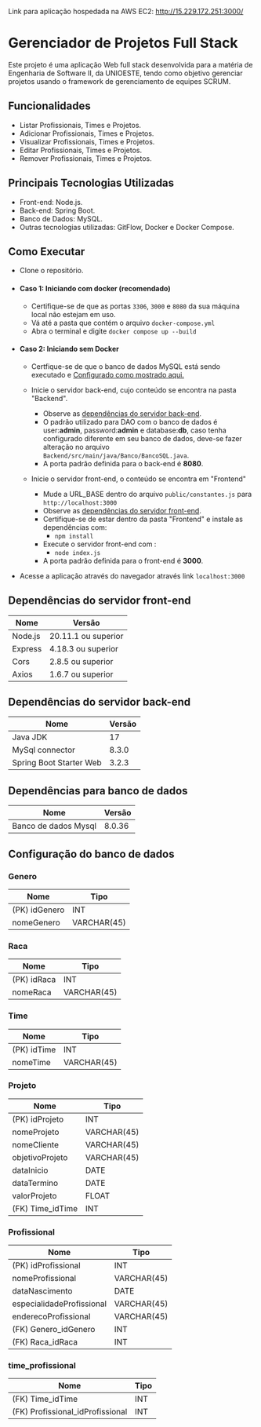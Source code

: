 Link para aplicação hospedada na AWS EC2: http://15.229.172.251:3000/

# Gerenciador de Projetos Full Stack

Este projeto é uma aplicação Web full stack desenvolvida para a matéria de Engenharia de Software II, da UNIOESTE, tendo como objetivo gerenciar projetos usando o framework de gerenciamento de equipes SCRUM.

## Funcionalidades
- Listar Profissionais, Times e Projetos.
- Adicionar Profissionais, Times e Projetos.
- Visualizar Profissionais, Times e Projetos.
- Editar Profissionais, Times e Projetos.
- Remover Profissionais, Times e Projetos.

## Principais Tecnologias Utilizadas

- Front-end: Node.js.
- Back-end: Spring Boot.
- Banco de Dados: MySQL.
- Outras tecnologias utilizadas: GitFlow, Docker e Docker Compose.



<a name="comoExecutar"></a>
## Como Executar

- Clone o repositório.

- #### Caso 1: Iniciando com docker (recomendado) ####

    - Certifique-se de que as portas `3306`, `3000` e `8080` da sua máquina local não estejam em uso.
    - Vá até a pasta que contém o arquivo `docker-compose.yml`
    - Abra o terminal e digite `docker compose up --build`

- #### Caso 2: Iniciando sem Docker ####
    - Certfique-se de que o banco de dados MySQL está sendo executado e [Configurado como mostrado aqui.](#configuracaoBanco)
    - Inicie o servidor back-end, cujo conteúdo se encontra na pasta "Backend".
        - Observe as [dependências do servidor back-end](#dependenciasBack).
        - O padrão utilizado para DAO com o banco de dados é user:**admin**, password:**admin** e database:**db**, caso tenha configurado diferente em seu banco de dados, deve-se fazer alteração no arquivo `Backend/src/main/java/Banco/BancoSQL.java`.
        - A porta padrão definida para o back-end é **8080**.

    - Inicie o servidor front-end, o conteúdo se encontra em "Frontend"
        - Mude a URL_BASE dentro do arquivo `public/constantes.js` para `http://localhost:3000`
        - Observe as [dependências do servidor front-end](#dependenciasFront).
        - Certifique-se de estar dentro da pasta "Frontend" e instale as dependências com:
            - `npm install`
        - Execute o servidor front-end com :
            - `node index.js`
        - A porta padrão definida para o front-end é **3000**.


- Acesse a aplicação através do navegador através link `localhost:3000`


<a name="dependenciasFront"></a>
## Dependências do servidor front-end
| Nome | Versão |
|---|---|
| Node.js  | 20.11.1 ou superior  |
| Express | 4.18.3 ou superior  |
| Cors  |  2.8.5 ou superior |
| Axios  | 1.6.7 ou superior  |


<a name="dependenciasBack"></a>
## Dependências do servidor back-end

| Nome | Versão |
|---|---|
| Java JDK  | 17  |
| MySql connector | 8.3.0  |
| Spring Boot Starter Web  |  3.2.3 |

## Dependências para banco de dados
| Nome | Versão |
|---|---|
| Banco de dados Mysql  | 8.0.36  |

<a name="configuracaoBanco"></a>
## Configuração do banco de dados

### Genero
| Nome | Tipo |
| ----------- | ----------- |
| (PK) idGenero | INT |
| nomeGenero | VARCHAR(45) |


### Raca
| Nome | Tipo |
| ----------- | ----------- |
| (PK) idRaca | INT |
| nomeRaca | VARCHAR(45) |

### Time
| Nome | Tipo |
| ----------- | ----------- |
| (PK) idTime | INT |
| nomeTime | VARCHAR(45) |


### Projeto
| Nome | Tipo |
| ----------- | ----------- |
| (PK) idProjeto | INT |
| nomeProjeto | VARCHAR(45) |
| nomeCliente | VARCHAR(45) |
| objetivoProjeto | VARCHAR(45) |
| dataInicio | DATE |
| dataTermino | DATE |
| valorProjeto | FLOAT |
| (FK) Time_idTime | INT |


### Profissional
| Nome | Tipo |
| ----------- | ----------- |
| (PK) idProfissional | INT |
| nomeProfissional | VARCHAR(45) |
| dataNascimento | DATE |
| especialidadeProfissional | VARCHAR(45) |
| enderecoProfissional | VARCHAR(45) |
| (FK) Genero_idGenero | INT |
| (FK) Raca_idRaca | INT |


### time_profissional
| Nome | Tipo |
| ----------- | ----------- |
| (FK) Time_idTime | INT |
| (FK) Profissional_idProfissional | INT |



